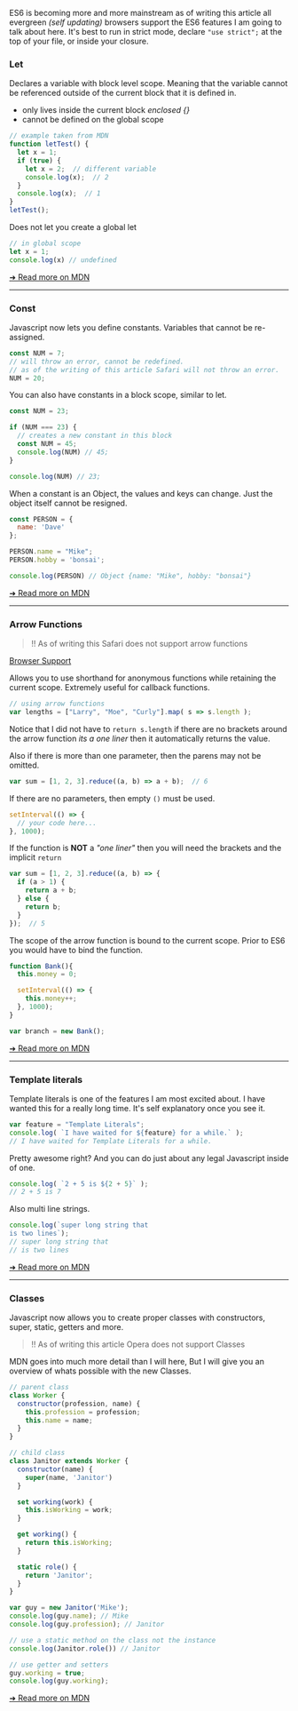 
ES6 is becoming more and more mainstream as of writing this article all evergreen _(self updating)_ browsers support the ES6 features I am going to talk about here. It's best to run in strict mode, declare ``"use strict";`` at the top of your file, or inside your closure.

### Let

Declares a variable with block level scope. Meaning that the variable cannot be referenced outside of the current block that it is defined in.

- only lives inside the current block _enclosed {}_
- cannot be defined on the global scope

```javascript
// example taken from MDN
function letTest() {
  let x = 1;
  if (true) {
    let x = 2;  // different variable
    console.log(x);  // 2
  }
  console.log(x);  // 1
}
letTest();
```

Does not let you create a global let

```javascript
// in global scope
let x = 1;
console.log(x) // undefined
```

[➜ Read more on MDN](https://developer.mozilla.org/en-US/docs/Web/JavaScript/Reference/Statements/let)

---

### Const

Javascript now lets you define constants. Variables that cannot be re-assigned.

```javascript
const NUM = 7;
// will throw an error, cannot be redefined.
// as of the writing of this article Safari will not throw an error.
NUM = 20;
```

You can also have constants in a block scope, similar to let.

```javascript
const NUM = 23;

if (NUM === 23) {
  // creates a new constant in this block
  const NUM = 45;
  console.log(NUM) // 45;
}

console.log(NUM) // 23;
```

When a constant is an Object, the values and keys can change. Just the object itself cannot be resigned.

```javascript
const PERSON = {
  name: 'Dave'
};

PERSON.name = "Mike";
PERSON.hobby = 'bonsai';

console.log(PERSON) // Object {name: "Mike", hobby: "bonsai"}
```

[➜ Read more on MDN](https://developer.mozilla.org/en-US/docs/Web/JavaScript/Reference/Statements/const)

---

### Arrow Functions

> !! As of writing this Safari does not support arrow functions

[Browser Support](http://caniuse.com/#search=arrow%20functions)

Allows you to use shorthand for anonymous functions while retaining the current scope. Extremely useful for callback functions.

```javascript
// using arrow functions
var lengths = ["Larry", "Moe", "Curly"].map( s => s.length );
```

Notice that I did not have to ``return s.length`` if there are no brackets around the arrow function _its a one liner_ then it automatically returns the value.

Also if there is more than one parameter, then the parens may not be omitted.

```javascript
var sum = [1, 2, 3].reduce((a, b) => a + b);  // 6
```

If there are no parameters, then empty ``()`` must be used.

```javascript
setInterval(() => {
  // your code here...
}, 1000);
```

If the function is __NOT__ a _"one liner"_ then you will need the brackets and the implicit ``return``

```javascript
var sum = [1, 2, 3].reduce((a, b) => {
  if (a > 1) {
    return a + b;
  } else {
    return b;
  }
});  // 5
```

The scope of the arrow function is bound to the current scope. Prior to ES6 you would have to bind the function.

```javascript
function Bank(){
  this.money = 0;

  setInterval(() => {
    this.money++;
  }, 1000);
}

var branch = new Bank();
```

[➜ Read more on MDN](https://developer.mozilla.org/en-US/docs/Web/JavaScript/Reference/Functions/Arrow_functions)

---

### Template literals

Template literals is one of the features I am most excited about. I have wanted this for a really long time. It's self explanatory once you see it.

```javascript
var feature = "Template Literals";
console.log( `I have waited for ${feature} for a while.` );
// I have waited for Template Literals for a while.
```

Pretty awesome right? And you can do just about any legal Javascript inside of one.

```javascript
console.log( `2 + 5 is ${2 + 5}` );
// 2 + 5 is 7
```

Also multi line strings.

```javascript
console.log(`super long string that
is two lines`);
// super long string that
// is two lines
```
[➜ Read more on MDN](https://developer.mozilla.org/en-US/docs/Web/JavaScript/Reference/Template_literals)

---

### Classes

Javascript now allows you to create proper classes with constructors, super, static, getters and more.

> !! As of writing this article Opera does not support Classes

MDN goes into much more detail than I will here, But I will give you an overview of whats possible with the new Classes.

```javascript
// parent class
class Worker {
  constructor(profession, name) {
    this.profession = profession;
    this.name = name;
  }
}

// child class
class Janitor extends Worker {
  constructor(name) {
    super(name, 'Janitor')
  }

  set working(work) {
    this.isWorking = work;
  }

  get working() {
    return this.isWorking;
  }

  static role() {
    return 'Janitor';
  }
}

var guy = new Janitor('Mike');
console.log(guy.name); // Mike
console.log(guy.profession); // Janitor

// use a static method on the class not the instance
console.log(Janitor.role()) // Janitor

// use getter and setters
guy.working = true;
console.log(guy.working);
```

[➜ Read more on MDN](https://developer.mozilla.org/en-US/docs/Web/JavaScript/Reference/Classes)
